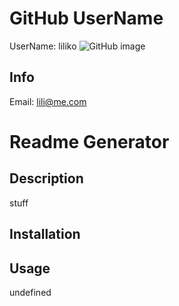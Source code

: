 
# GitHub UserName
UserName: liliko
![GitHub image](https://avatars2.githubusercontent.com/u/9150269?v=4)
## Info
Email: [lili@me.com](mailto:lili@me.com)
# Readme Generator
## Description
stuff
## Installation

## Usage
undefined
